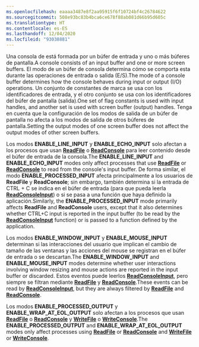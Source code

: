 ```yaml
---
ms.openlocfilehash: eaaaa3487e8f2aa95915f6f10724bf4c26784622
ms.sourcegitcommit: 508e93bc83b4bca6ce678f88ab081d66b95d605c
ms.translationtype: HT
ms.contentlocale: es-ES
ms.lasthandoff: 12/04/2020
ms.locfileid: "93038881"
---
```

<span data-ttu-id="05382-101">Una consola de está formada por un búfer de entrada y uno o más búferes de pantalla.</span><span class="sxs-lookup"><span data-stu-id="05382-101">A console consists of an input buffer and one or more screen buffers.</span></span> <span data-ttu-id="05382-102">El modo de un búfer de consola determina cómo se comporta esta durante las operaciones de entrada o salida (E/S).</span><span class="sxs-lookup"><span data-stu-id="05382-102">The mode of a console buffer determines how the console behaves during input or output (I/O) operations.</span></span> <span data-ttu-id="05382-103">Un conjunto de constantes de marca se usa con los identificadores de entrada, y el otro conjunto se usa con los identificadores del búfer de pantalla (salida).</span><span class="sxs-lookup"><span data-stu-id="05382-103">One set of flag constants is used with input handles, and another set is used with screen buffer (output) handles.</span></span> <span data-ttu-id="05382-104">Tenga en cuenta que la configuración de los modos de salida de un búfer de pantalla no afecta a los modos de salida de otros búferes de pantalla.</span><span class="sxs-lookup"><span data-stu-id="05382-104">Setting the output modes of one screen buffer does not affect the output modes of other screen buffers.</span></span>

<span data-ttu-id="05382-105">Los modos **ENABLE\_LINE\_INPUT** y **ENABLE\_ECHO\_INPUT** solo afectan a los procesos que usan [**ReadFile**](https://msdn.microsoft.com/library/windows/desktop/aa365467) o [**ReadConsole**](../readconsole.md) para leer contenido desde el búfer de entrada de la consola.</span><span class="sxs-lookup"><span data-stu-id="05382-105">The **ENABLE\_LINE\_INPUT** and **ENABLE\_ECHO\_INPUT** modes only affect processes that use [**ReadFile**](https://msdn.microsoft.com/library/windows/desktop/aa365467) or [**ReadConsole**](../readconsole.md) to read from the console's input buffer.</span></span> <span data-ttu-id="05382-106">De forma similar, el modo **ENABLE\_PROCESSED\_INPUT** afecta principalmente a los usuarios de **ReadFile** y **ReadConsole**; sin embargo, también determina si la entrada de CTRL + C se indica en el búfer de entrada (para que pueda leerla [**ReadConsoleInput**](../readconsoleinput.md)) o si se pasa a una función que haya definido la aplicación.</span><span class="sxs-lookup"><span data-stu-id="05382-106">Similarly, the **ENABLE\_PROCESSED\_INPUT** mode primarily affects **ReadFile** and **ReadConsole** users, except that it also determines whether CTRL+C input is reported in the input buffer (to be read by the [**ReadConsoleInput**](../readconsoleinput.md) function) or is passed to a function defined by the application.</span></span>

<span data-ttu-id="05382-107">Los modos **ENABLE\_WINDOW\_INPUT** y **ENABLE\_MOUSE\_INPUT** determinan si las interacciones del usuario que implican el cambio de tamaño de las ventanas y las acciones del mouse se registran en el búfer de entrada o se descartan.</span><span class="sxs-lookup"><span data-stu-id="05382-107">The **ENABLE\_WINDOW\_INPUT** and **ENABLE\_MOUSE\_INPUT** modes determine whether user interactions involving window resizing and mouse actions are reported in the input buffer or discarded.</span></span> <span data-ttu-id="05382-108">Estos eventos puede leerlos [**ReadConsoleInput**](../readconsoleinput.md), pero siempre se filtran mediante [**ReadFile**](https://msdn.microsoft.com/library/windows/desktop/aa365467) y [**ReadConsole**](../readconsole.md).</span><span class="sxs-lookup"><span data-stu-id="05382-108">These events can be read by [**ReadConsoleInput**](../readconsoleinput.md), but they are always filtered by [**ReadFile**](https://msdn.microsoft.com/library/windows/desktop/aa365467) and [**ReadConsole**](../readconsole.md).</span></span>

<span data-ttu-id="05382-109">Los modos **ENABLE\_PROCESSED\_OUTPUT** y **ENABLE\_WRAP\_AT\_EOL\_OUTPUT** solo afectan a los procesos que usan [**ReadFile**](https://msdn.microsoft.com/library/windows/desktop/aa365467) o [**ReadConsole**](../readconsole.md) y [**WriteFile**](https://msdn.microsoft.com/library/windows/desktop/aa365747) o [**WriteConsole**](../writeconsole.md).</span><span class="sxs-lookup"><span data-stu-id="05382-109">The **ENABLE\_PROCESSED\_OUTPUT** and **ENABLE\_WRAP\_AT\_EOL\_OUTPUT** modes only affect processes using [**ReadFile**](https://msdn.microsoft.com/library/windows/desktop/aa365467) or [**ReadConsole**](../readconsole.md) and [**WriteFile**](https://msdn.microsoft.com/library/windows/desktop/aa365747) or [**WriteConsole**](../writeconsole.md).</span></span>
